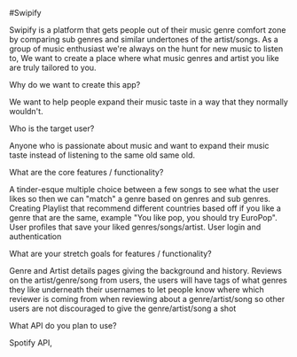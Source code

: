 #Swipify


Swipify is a platform that gets people out of their music genre comfort zone by comparing sub genres and similar undertones of the artist/songs. As a group of music enthusiast we're always on the hunt for new music to listen to, We want to create a place where what music genres and artist you like are truly tailored to you.

Why do we want to create this app?

We want to help people expand their music taste in a way that they normally wouldn't.

Who is the target user? 

Anyone who is passionate about music and want to expand their music taste instead of listening to the same old same old.

What are the core features / functionality?

A tinder-esque multiple choice between a few songs to see what the user likes so then we can "match" a genre based on genres and sub genres. Creating Playlist that recommend different countries based off if you like a genre that are the same, example "You like pop, you should try EuroPop". User profiles that save your liked genres/songs/artist. User login and authentication

What are your stretch goals for features /  functionality? 

Genre and Artist details pages giving the background and history. Reviews on the artist/genre/song from users, the users will have tags of what genres they like underneath their usernames to let people know where which reviewer is coming from when reviewing about a genre/artist/song so other users are not discouraged to give the genre/artist/song a shot

What API do you plan to use? 
  
Spotify API,
